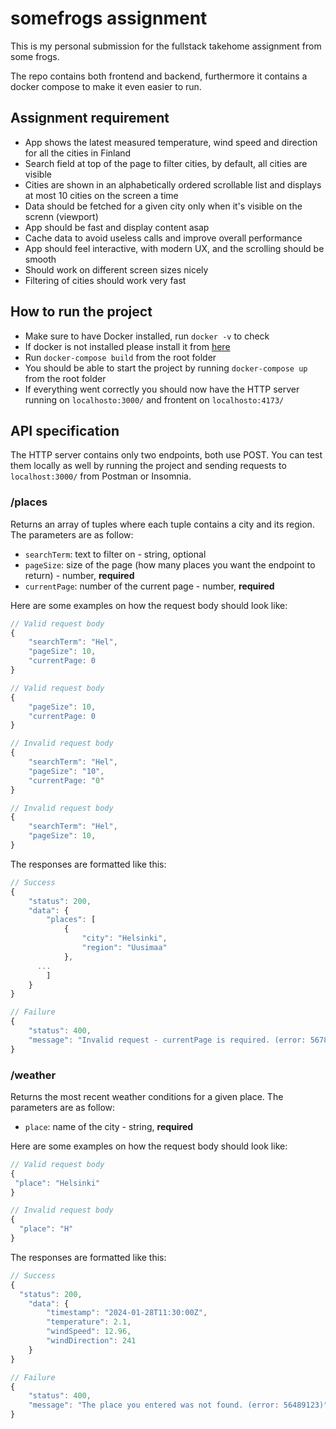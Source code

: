 # somefrogs assignment

This is my personal submission for the fullstack takehome assignment from some frogs.

The repo contains both frontend and backend, furthermore it contains a docker compose to make it even easier to run.

## Assignment requirement

- App shows the latest measured temperature, wind speed and direction for all the cities in Finland
- Search field at top of the page to filter cities, by default, all cities are visible
- Cities are shown in an alphabetically ordered scrollable list and displays at most 10 cities on the screen a time
- Data should be fetched for a given city only when it's visible on the screnn (viewport)
- App should be fast and display content asap
- Cache data to avoid useless calls and improve overall performance
- App should feel interactive, with modern UX, and the scrolling should be smooth
- Should work on different screen sizes nicely
- Filtering of cities should work very fast

## How to run the project

- Make sure to have Docker installed, run `docker -v` to check
- If docker is not installed please install it from [here](https://docs.docker.com/engine/install/)
- Run `docker-compose build` from the root folder
- You should be able to start the project by running `docker-compose up` from the root folder
- If everything went correctly you should now have the HTTP server running on `localhosto:3000/` and frontent on `localhosto:4173/`

## API specification

The HTTP server contains only two endpoints, both use POST. You can test them locally as well by running the project and sending requests to `localhost:3000/` from Postman or Insomnia.

### /places

Returns an array of tuples where each tuple contains a city and its region. The parameters are as follow:
-  `searchTerm`: text to filter on - string, optional
-  `pageSize`: size of the page (how many places you want the endpoint to return) - number, <strong>required</strong>
-  `currentPage`: number of the current page - number, <strong>required</strong>

Here are some examples on how the request body should look like:
```javascript
// Valid request body
{ 
	"searchTerm": "Hel",
	"pageSize": 10,
	"currentPage: 0
}

// Valid request body
{ 
	"pageSize": 10,
	"currentPage: 0
}

// Invalid request body
{ 
	"searchTerm": "Hel",
	"pageSize": "10",
	"currentPage: "0"
}

// Invalid request body
{ 
	"searchTerm": "Hel",
	"pageSize": 10,
}
```

The responses are formatted like this:

```javascript
// Success
{
	"status": 200,
	"data": {
		"places": [
			{
				"city": "Helsinki",
				"region": "Uusimaa"
			},
      ...
		]
	}
}

// Failure
{
	"status": 400,
	"message": "Invalid request - currentPage is required. (error: 56780982)"
}
```

### /weather

Returns the most recent weather conditions for a given place. The parameters are as follow:
-  `place`: name of the city - string, <strong>required</strong>

Here are some examples on how the request body should look like:
```javascript
// Valid request body
{
 "place": "Helsinki"
}

// Invalid request body
{ 
  "place": "H"
}
```

The responses are formatted like this:

```javascript
// Success
{
  "status": 200,
	"data": {
		"timestamp": "2024-01-28T11:30:00Z",
		"temperature": 2.1,
		"windSpeed": 12.96,
		"windDirection": 241
	}
}

// Failure
{
	"status": 400,
	"message": "The place you entered was not found. (error: 56489123)"
}
```